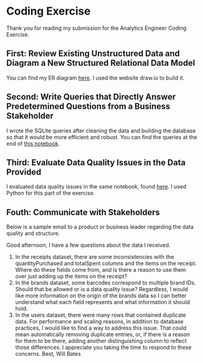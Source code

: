 # Coding Exercise

Thank you for reading my submission for the Analytics Engineer Coding Exercise.

## First: Review Existing Unstructured Data and Diagram a New Structured Relational Data Model
You can find my ER diagram [here](https://github.com/Wbates2012/WB_fetch_coding_challenge/blob/main/ER_diagram.png). I used the website draw.io to build it.

## Second: Write Queries that Directly Answer Predetermined Questions from a Business Stakeholder
I wrote the SQLite queries after cleaning the data and building the database so that it would be more efficient and robust. You can find the queries at the end of [this notebook](https://github.com/Wbates2012/WB_fetch_coding_challenge/blob/main/fetch%20coding%20test.ipynb).

## Third: Evaluate Data Quality Issues in the Data Provided
I evaluated data quality issues in the same notebook, found [here](https://github.com/Wbates2012/WB_fetch_coding_challenge/blob/main/fetch%20coding%20test.ipynb). I used Python for this part of the exercise.

## Fouth: Communicate with Stakeholders
Below is a sample email to a product or business leader regarding the data quality and structure.

Good afternoon,
I have a few questions about the data I received. 
1. In the receipts dataset, there are some inconsistencies with the quantityPurchased and totalSpent columns and the items on the receipt. Where do these fields come from, and is there a reason to use them over just adding up the items on the receipt?
2. In the brands dataset, some barcodes correspond to multiple brand IDs. Should that be allowed or is a data quality issue? Regardless, I would like more information on the origin of the brands data so I can better understand what each field represents and what information it should hold.
3. In the users dataset, there were many rows that contained duplicate data. For performance and scaling reasons, in addition to database practices, I would like to find a way to address this issue. That could mean automatically removing duplicate entries, or, if there is a reason for them to be there, adding another distinguishing column to reflect those differences.
I appreciate you taking the time to respond to these concerns.
Best,
Will Bates
